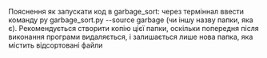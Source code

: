 Пояснення як запускати код в garbage_sort:
через терміннал ввести команду py garbage_sort.py --source garbage (чи іншу назву папки, яка є). Рекомендується створити копію цієї папки, оскільки попередня після виконання програми видаляється, і залишається лише нова папка, яка містить відсортовані файли
